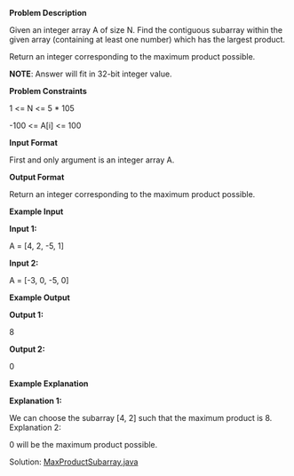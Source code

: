 **Problem Description**

Given an integer array A of size N. Find the contiguous subarray within the given array (containing at least one number)
which has the largest product.

Return an integer corresponding to the maximum product possible.

**NOTE**: Answer will fit in 32-bit integer value.

**Problem Constraints**

1 <= N <= 5 * 105

-100 <= A[i] <= 100

**Input Format**

First and only argument is an integer array A.

**Output Format**

Return an integer corresponding to the maximum product possible.

**Example Input**

**Input 1:**

A = [4, 2, -5, 1]

**Input 2:**

A = [-3, 0, -5, 0]

**Example Output**

**Output 1:**

8

**Output 2:**

0

**Example Explanation**

**Explanation 1:**

We can choose the subarray [4, 2] such that the maximum product is 8. Explanation 2:

0 will be the maximum product possible.

Solution: [MaxProductSubarray.java](Solution/MaxProductSubarray.java)
